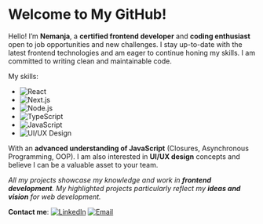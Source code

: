 # Welcome to My GitHub!

Hello! I’m **Nemanja**, a **certified frontend developer** and **coding enthusiast** open to job opportunities and new challenges. I stay up-to-date with the latest frontend technologies and am eager to continue honing my skills. I am committed to writing clean and maintainable code.

My skills:
- ![React](https://img.shields.io/badge/React-20232A?style=for-the-badge&logo=react&logoColor=61DAFB) 
- ![Next.js](https://img.shields.io/badge/Next.js-000000?style=for-the-badge&logo=nextdotjs&logoColor=white)
- ![Node.js](https://img.shields.io/badge/Node.js-339933?style=for-the-badge&logo=nodedotjs&logoColor=white) 
- ![TypeScript](https://img.shields.io/badge/TypeScript-007ACC?style=for-the-badge&logo=typescript&logoColor=white) 
- ![JavaScript](https://img.shields.io/badge/JavaScript-F7DF1E?style=for-the-badge&logo=javascript&logoColor=black) 
- ![UI/UX Design](https://img.shields.io/badge/UI%2FUX-Design-FFA500?style=for-the-badge&logo=figma&logoColor=white)

With an **advanced understanding of JavaScript** (Closures, Asynchronous Programming, OOP). I am also interested in **UI/UX design** concepts and believe I can be a valuable asset to your team.

*All my projects showcase my knowledge and work in **frontend development**. My highlighted projects particularly reflect my **ideas and vision** for web development.*

**Contact me**:
 [![LinkedIn](https://img.shields.io/badge/LinkedIn-0A66C2?style=for-the-badge&logo=linkedin&logoColor=white)](https://www.linkedin.com/in/nemanja-antonijevic-6baabb2a2/)
 [![Email](https://img.shields.io/badge/Email-D14836?style=for-the-badge&logo=gmail&logoColor=white)](mailto:antonijevicnemanjaa@gmail.com)
